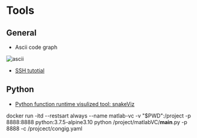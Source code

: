 # Tools

## General

- Ascii code graph

![ascii](../image/ascii.png)

- [SSH tutotial](./SSH.md)

## Python 

- [Python function runtime visulized tool: snakeViz](https://jiffyclub.github.io/snakeviz/)

docker run -itd --restsart always --name matlab-vc -v "$PWD":/project -p 8888:8888 python:3.7.5-alpine3.10 python /project/matlabVC/__main__.py -p 8888 -c /projcect/congig.yaml
